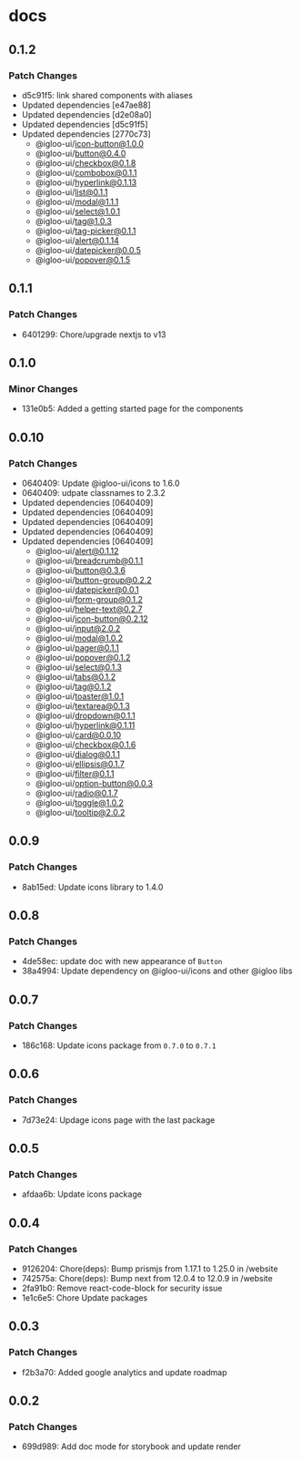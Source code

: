 # docs

## 0.1.2

### Patch Changes

- d5c91f5: link shared components with aliases
- Updated dependencies [e47ae88]
- Updated dependencies [d2e08a0]
- Updated dependencies [d5c91f5]
- Updated dependencies [2770c73]
  - @igloo-ui/icon-button@1.0.0
  - @igloo-ui/button@0.4.0
  - @igloo-ui/checkbox@0.1.8
  - @igloo-ui/combobox@0.1.1
  - @igloo-ui/hyperlink@0.1.13
  - @igloo-ui/list@0.1.1
  - @igloo-ui/modal@1.1.1
  - @igloo-ui/select@1.0.1
  - @igloo-ui/tag@1.0.3
  - @igloo-ui/tag-picker@0.1.1
  - @igloo-ui/alert@0.1.14
  - @igloo-ui/datepicker@0.0.5
  - @igloo-ui/popover@0.1.5

## 0.1.1

### Patch Changes

- 6401299: Chore/upgrade nextjs to v13

## 0.1.0

### Minor Changes

- 131e0b5: Added a getting started page for the components

## 0.0.10

### Patch Changes

- 0640409: Update @igloo-ui/icons to 1.6.0
- 0640409: udpate classnames to 2.3.2
- Updated dependencies [0640409]
- Updated dependencies [0640409]
- Updated dependencies [0640409]
- Updated dependencies [0640409]
- Updated dependencies [0640409]
  - @igloo-ui/alert@0.1.12
  - @igloo-ui/breadcrumb@0.1.1
  - @igloo-ui/button@0.3.6
  - @igloo-ui/button-group@0.2.2
  - @igloo-ui/datepicker@0.0.1
  - @igloo-ui/form-group@0.1.2
  - @igloo-ui/helper-text@0.2.7
  - @igloo-ui/icon-button@0.2.12
  - @igloo-ui/input@2.0.2
  - @igloo-ui/modal@1.0.2
  - @igloo-ui/pager@0.1.1
  - @igloo-ui/popover@0.1.2
  - @igloo-ui/select@0.1.3
  - @igloo-ui/tabs@0.1.2
  - @igloo-ui/tag@0.1.2
  - @igloo-ui/toaster@1.0.1
  - @igloo-ui/textarea@0.1.3
  - @igloo-ui/dropdown@0.1.1
  - @igloo-ui/hyperlink@0.1.11
  - @igloo-ui/card@0.0.10
  - @igloo-ui/checkbox@0.1.6
  - @igloo-ui/dialog@0.1.1
  - @igloo-ui/ellipsis@0.1.7
  - @igloo-ui/filter@0.1.1
  - @igloo-ui/option-button@0.0.3
  - @igloo-ui/radio@0.1.7
  - @igloo-ui/toggle@1.0.2
  - @igloo-ui/tooltip@2.0.2

## 0.0.9

### Patch Changes

- 8ab15ed: Update icons library to 1.4.0

## 0.0.8

### Patch Changes

- 4de58ec: update doc with new appearance of `Button`
- 38a4994: Update dependency on @igloo-ui/icons and other @igloo libs

## 0.0.7

### Patch Changes

- 186c168: Update icons package from `0.7.0` to `0.7.1`

## 0.0.6

### Patch Changes

- 7d73e24: Updage icons page with the last package

## 0.0.5

### Patch Changes

- afdaa6b: Update icons package

## 0.0.4

### Patch Changes

- 9126204: Chore(deps): Bump prismjs from 1.17.1 to 1.25.0 in /website
- 742575a: Chore(deps): Bump next from 12.0.4 to 12.0.9 in /website
- 2fa91b0: Remove react-code-block for security issue
- 1e1c6e5: Chore Update packages

## 0.0.3

### Patch Changes

- f2b3a70: Added google analytics and update roadmap

## 0.0.2

### Patch Changes

- 699d989: Add doc mode for storybook and update render
